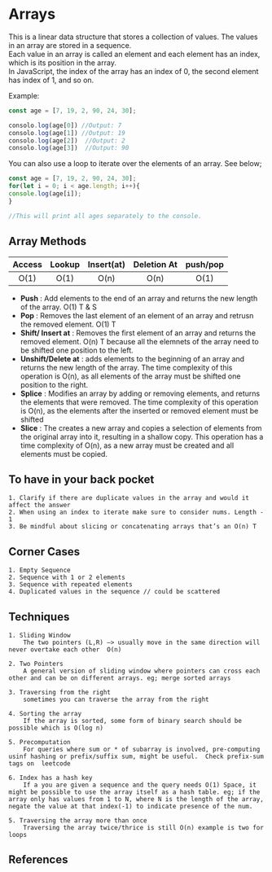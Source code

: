 # Arrays
This is a linear data structure that stores a collection of values. The values in an array are stored in a sequence. <br> Each value in an array is called an element and each element has an index, which is its position in the array. <br> In JavaScript, the index of the array has an index of 0, the second element has index of 1, and so on.

Example: 

```jsx
const age = [7, 19, 2, 90, 24, 30];

consolo.log(age[0]) //Output: 7
consolo.log(age[1]) //Output: 19
consolo.log(age[2])  //Output: 2
consolo.log(age[3])  //Output: 90
```

You can also use a loop to iterate over the elements of an array. See below;
```jsx
const age = [7, 19, 2, 90, 24, 30];
for(let i = 0; i < age.length; i++){
console.log(age[i]);
}

//This will print all ages separately to the console.
```

## Array Methods
| Access | Lookup | Insert(at) | Deletion At | push/pop |
|:------:|:------:|:----------:|:-----------:|:--------:|
|  O(1)  |  O(1)  |    O(n)    |     O(n)    |   O(1)   |

* **Push** : Add elements to the end of an array and returns the new length of the array. O(1) T & S
* **Pop** : Removes the last element of an element of an array and retrusn the removed element. O(1) T
* **Shift/ Insert at** : Removes the first element of an array and returns the removed element. O(n) T because all the elemnets of the array need to be shifted one position to the left. 
* **Unshift/Delete at** : adds elements to the beginning of an array and returns the new length of the array. The time complexity of this operation is O(n), as all elements of the array must be shifted one position to the right. 
* **Splice** : Modifies an array by adding or removing elements, and returns the elements that were removed. The time complexity of this operation is O(n), as the elements after the inserted or removed element must be shifted
* **Slice** : The creates a new array and copies a selection of elements from the original array into it, resulting in a shallow copy. This operation has a time complexity of O(n), as a new array must be created and all elements must be copied. 


## To have in your back pocket

    1. Clarify if there are duplicate values in the array and would it affect the answer
    2. When using an index to iterate make sure to consider nums. Length - 1
    3. Be mindful about slicing or concatenating arrays that’s an O(n) T

## Corner Cases

    1. Empty Sequence
    2. Sequence with 1 or 2 elements
    3. Sequence with repeated elements
    4. Duplicated values in the sequence // could be scattered


## Techniques

    1. Sliding Window
        The two pointers (L,R) —> usually move in the same direction will never overtake each other  O(n)

    2. Two Pointers
        A general version of sliding window where pointers can cross each other and can be on different arrays. eg; merge sorted arrays

    3. Traversing from the right
        sometimes you can traverse the array from the right

    4. Sorting the array
        If the array is sorted, some form of binary search should be possible which is O(log n)

    5. Precomputation
        For queries where sum or * of subarray is involved, pre-computing usinf hashing or prefix/suffix sum, might be useful.  Check prefix-sum tags on  leetcode

    6. Index has a hash key
        If a you are given a sequence and the query needs O(1) Space, it might be possible to use the array itself as a hash table. eg; if the array only has values from 1 to N, where N is the length of the array, negate the value at that index(-1) to indicate presence of the num.

    5. Traversing the array more than once
        Traversing the array twice/thrice is still O(n) example is two for loops

## References

